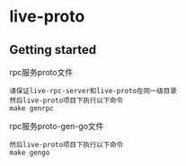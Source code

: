 # live-proto



## Getting started

rpc服务proto文件

```shell
请保证live-rpc-server和live-proto在同一级目录
然后live-proto项目下执行以下命令
make genrpc
```


rpc服务proto-gen-go文件

```shell
然后live-proto项目下执行以下命令
make gengo
```

